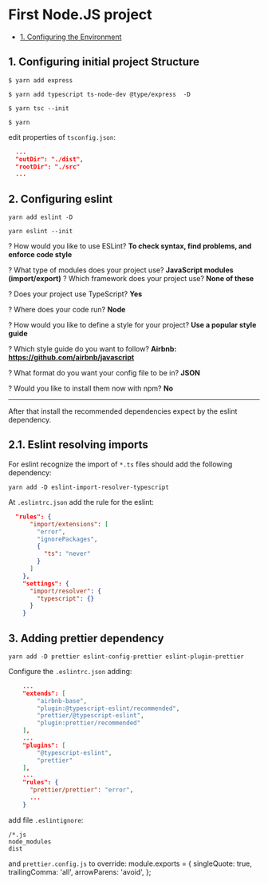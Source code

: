 # First Node.JS project <!-- omit in toc -->
 - [1. Configuring the Environment](#1-configuring-the-environment)

## 1. Configuring initial project Structure

    $ yarn add express

    $ yarn add typescript ts-node-dev @type/express  -D

    $ yarn tsc --init

    $ yarn

edit properties of `tsconfig.json`:
```Json
  ...
  "outDir": "./dist",
  "rootDir": "./src"
  ...
```

## 2. Configuring eslint

    yarn add eslint -D

    yarn eslint --init

? How would you like to use ESLint? **To check syntax, find problems, and enforce code style**

? What type of modules does your project use? **JavaScript modules (import/export)**
? Which framework does your project use? **None of these**

? Does your project use TypeScript? **Yes**

? Where does your code run? **Node**

? How would you like to define a style for your project? **Use a popular style guide**

? Which style guide do you want to follow? **Airbnb: https://github.com/airbnb/javascript**

? What format do you want your config file to be in? **JSON**

? Would you like to install them now with npm? **No**
______________

After that install the recommended dependencies expect by the eslint dependency.

## 2.1. Eslint resolving imports

For eslint recognize the import of `*.ts` files should add the following dependency:

    yarn add -D eslint-import-resolver-typescript

At `.eslintrc.json` add the rule for the eslint:
```JSON
  "rules": {
      "import/extensions": [
        "error",
        "ignorePackages",
        {
          "ts": "never"
        }
      ]
    },
    "settings": {
      "import/resolver": {
        "typescript": {}
      }
    }
```

## 3. Adding prettier dependency

    yarn add -D prettier eslint-config-prettier eslint-plugin-prettier

Configure the `.eslintrc.json` adding:
```JSON
    ...
    "extends": [
        "airbnb-base",
        "plugin:@typescript-eslint/recommended",
        "prettier/@typescript-eslint",
        "plugin:prettier/recommended"
    ],
    ...
    "plugins": [
        "@typescript-eslint",
        "prettier"
    ],
    ...
    "rules": {
      "prettier/prettier": "error",
      ...
    }
```

add file `.eslintignore`:
```
/*.js
node_modules
dist
```

and `prettier.config.js` to override:
module.exports = {
  singleQuote: true,
  trailingComma: 'all',
  arrowParens: 'avoid',
};

